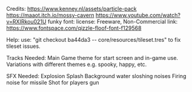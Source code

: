 Credits:
https://www.kenney.nl/assets/particle-pack
https://maaot.itch.io/mossy-cavern
https://www.youtube.com/watch?v=RXIRkou021U
funky font: license: Freeware, Non-Commercial
			link: https://www.fontspace.com/qizzle-floof-font-f129568


Help:
use: "git checkout ba44da3 -- core/resources/tileset.tres" to fix tileset issues.


Tracks Needed:
	Main Game theme for start screen and in-game use.
	Variations with different themes e.g. spooky, happy, etc.

SFX Needed:
	Explosion
	Splash
	Background water sloshing noises
	Firing noise for missile
	Shot for players gun
